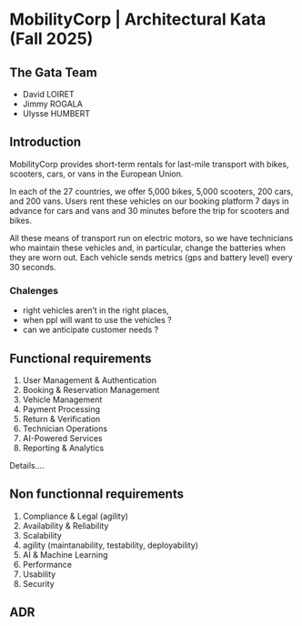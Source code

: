 # MobilityCorp | Architectural Kata (Fall 2025)

## The Gata Team

 - David LOIRET
 - Jimmy ROGALA
 - Ulysse HUMBERT

## Introduction

MobilityCorp provides short-term rentals for last-mile transport with bikes, scooters, cars, or vans in the European Union.

In each of the 27 countries, we offer 5,000 bikes, 5,000 scooters, 200 cars, and 200 vans. Users rent these vehicles on our booking platform 7 days in advance
for cars and vans and 30 minutes before the trip for scooters and bikes.

All these means of transport run on electric motors, so we have technicians who maintain these vehicles and, in particular, change the batteries when they are worn out.
Each vehicle sends metrics (gps and battery level) every 30 seconds.


### Chalenges

* right vehicles aren’t in the right places,
* when ppl will want to use the vehicles ?
* can we anticipate customer needs ?

## Functional requirements

1. User Management & Authentication
2. Booking & Reservation Management
3. Vehicle Management
4. Payment Processing
5. Return & Verification
6. Technician Operations
7. AI-Powered Services
8. Reporting & Analytics

Details....

## Non functionnal requirements

1. Compliance & Legal (agility)
1. Availability & Reliability
2. Scalability
4. agility (maintanability, testability, deployability)
5. AI & Machine Learning
1. Performance
5. Usability
4. Security

## ADR

